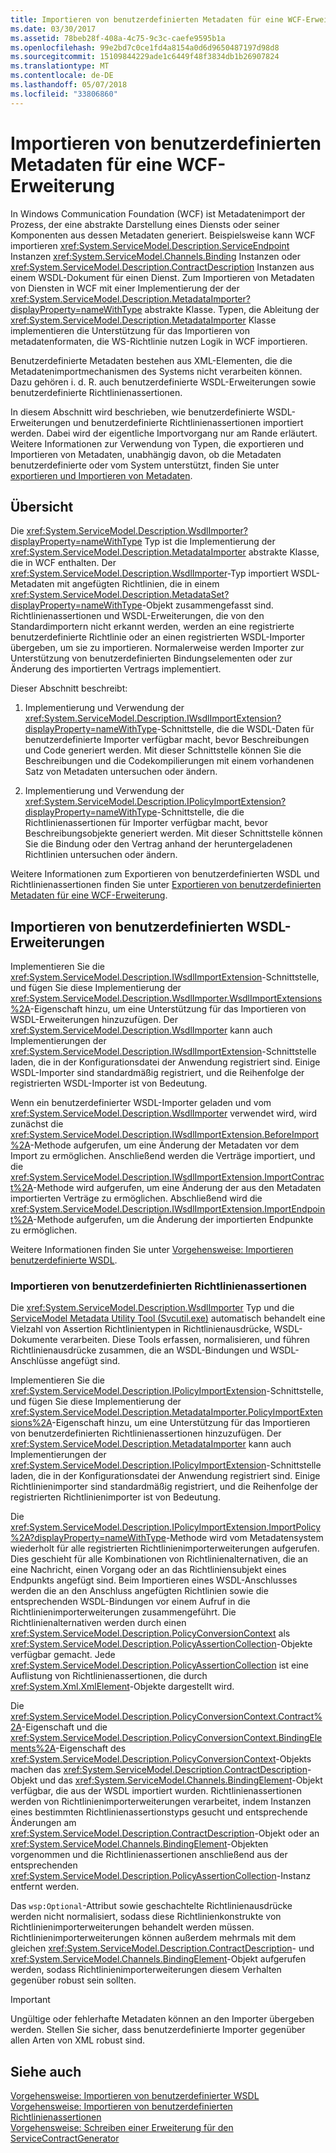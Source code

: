 ```yaml
---
title: Importieren von benutzerdefinierten Metadaten für eine WCF-Erweiterung
ms.date: 03/30/2017
ms.assetid: 78beb28f-408a-4c75-9c3c-caefe9595b1a
ms.openlocfilehash: 99e2bd7c0ce1fd4a8154a0d6d9650487197d98d8
ms.sourcegitcommit: 15109844229ade1c6449f48f3834db1b26907824
ms.translationtype: MT
ms.contentlocale: de-DE
ms.lasthandoff: 05/07/2018
ms.locfileid: "33806860"
---
```

# <a name="importing-custom-metadata-for-a-wcf-extension"></a>Importieren von benutzerdefinierten Metadaten für eine WCF-Erweiterung
In Windows Communication Foundation (WCF) ist Metadatenimport der Prozess, der eine abstrakte Darstellung eines Diensts oder seiner Komponenten aus dessen Metadaten generiert. Beispielsweise kann WCF importieren <xref:System.ServiceModel.Description.ServiceEndpoint> Instanzen <xref:System.ServiceModel.Channels.Binding> Instanzen oder <xref:System.ServiceModel.Description.ContractDescription> Instanzen aus einem WSDL-Dokument für einen Dienst. Zum Importieren von Metadaten von Diensten in WCF mit einer Implementierung der der <xref:System.ServiceModel.Description.MetadataImporter?displayProperty=nameWithType> abstrakte Klasse. Typen, die Ableitung der <xref:System.ServiceModel.Description.MetadataImporter> Klasse implementieren die Unterstützung für das Importieren von metadatenformaten, die WS-Richtlinie nutzen Logik in WCF importieren.  
  
 Benutzerdefinierte Metadaten bestehen aus XML-Elementen, die die Metadatenimportmechanismen des Systems nicht verarbeiten können. Dazu gehören i. d. R. auch benutzerdefinierte WSDL-Erweiterungen sowie benutzerdefinierte Richtlinienassertionen.  
  
 In diesem Abschnitt wird beschrieben, wie benutzerdefinierte WSDL-Erweiterungen und benutzerdefinierte Richtlinienassertionen importiert werden. Dabei wird der eigentliche Importvorgang nur am Rande erläutert. Weitere Informationen zur Verwendung von Typen, die exportieren und Importieren von Metadaten, unabhängig davon, ob die Metadaten benutzerdefinierte oder vom System unterstützt, finden Sie unter [exportieren und Importieren von Metadaten](../../../../docs/framework/wcf/feature-details/exporting-and-importing-metadata.md).  
  
## <a name="overview"></a>Übersicht  
 Die <xref:System.ServiceModel.Description.WsdlImporter?displayProperty=nameWithType> Typ ist die Implementierung der <xref:System.ServiceModel.Description.MetadataImporter> abstrakte Klasse, die in WCF enthalten. Der <xref:System.ServiceModel.Description.WsdlImporter>-Typ importiert WSDL-Metadaten mit angefügten Richtlinien, die in einem <xref:System.ServiceModel.Description.MetadataSet?displayProperty=nameWithType>-Objekt zusammengefasst sind. Richtlinienassertionen und WSDL-Erweiterungen, die von den Standardimportern nicht erkannt werden, werden an eine registrierte benutzerdefinierte Richtlinie oder an einen registrierten WSDL-Importer übergeben, um sie zu importieren. Normalerweise werden Importer zur Unterstützung von benutzerdefinierten Bindungselementen oder zur Änderung des importierten Vertrags implementiert.  
  
 Dieser Abschnitt beschreibt:  
  
1.  Implementierung und Verwendung der <xref:System.ServiceModel.Description.IWsdlImportExtension?displayProperty=nameWithType>-Schnittstelle, die die WSDL-Daten für benutzerdefinierte Importer verfügbar macht, bevor Beschreibungen und Code generiert werden. Mit dieser Schnittstelle können Sie die Beschreibungen und die Codekompilierungen mit einem vorhandenen Satz von Metadaten untersuchen oder ändern.  
  
2.  Implementierung und Verwendung der <xref:System.ServiceModel.Description.IPolicyImportExtension?displayProperty=nameWithType>-Schnittstelle, die die Richtlinienassertionen für Importer verfügbar macht, bevor Beschreibungsobjekte generiert werden. Mit dieser Schnittstelle können Sie die Bindung oder den Vertrag anhand der heruntergeladenen Richtlinien untersuchen oder ändern.  
  
 Weitere Informationen zum Exportieren von benutzerdefinierten WSDL und Richtlinienassertionen finden Sie unter [Exportieren von benutzerdefinierten Metadaten für eine WCF-Erweiterung](../../../../docs/framework/wcf/extending/exporting-custom-metadata-for-a-wcf-extension.md).  
  
## <a name="importing-custom-wsdl-extensions"></a>Importieren von benutzerdefinierten WSDL-Erweiterungen  
 Implementieren Sie die <xref:System.ServiceModel.Description.IWsdlImportExtension>-Schnittstelle, und fügen Sie diese Implementierung der <xref:System.ServiceModel.Description.WsdlImporter.WsdlImportExtensions%2A>-Eigenschaft hinzu, um eine Unterstützung für das Importieren von WSDL-Erweiterungen hinzuzufügen. Der <xref:System.ServiceModel.Description.WsdlImporter> kann auch Implementierungen der <xref:System.ServiceModel.Description.IWsdlImportExtension>-Schnittstelle laden, die in der Konfigurationsdatei der Anwendung registriert sind. Einige WSDL-Importer sind standardmäßig registriert, und die Reihenfolge der registrierten WSDL-Importer ist von Bedeutung.  
  
 Wenn ein benutzerdefinierter WSDL-Importer geladen und vom <xref:System.ServiceModel.Description.WsdlImporter> verwendet wird, wird zunächst die <xref:System.ServiceModel.Description.IWsdlImportExtension.BeforeImport%2A>-Methode aufgerufen, um eine Änderung der Metadaten vor dem Import zu ermöglichen. Anschließend werden die Verträge importiert, und die <xref:System.ServiceModel.Description.IWsdlImportExtension.ImportContract%2A>-Methode wird aufgerufen, um eine Änderung der aus den Metadaten importierten Verträge zu ermöglichen. Abschließend wird die <xref:System.ServiceModel.Description.IWsdlImportExtension.ImportEndpoint%2A>-Methode aufgerufen, um die Änderung der importierten Endpunkte zu ermöglichen.  
  
 Weitere Informationen finden Sie unter [Vorgehensweise: Importieren benutzerdefinierte WSDL](../../../../docs/framework/wcf/extending/how-to-import-custom-wsdl.md).  
  
### <a name="importing-custom-policy-assertions"></a>Importieren von benutzerdefinierten Richtlinienassertionen  
 Die <xref:System.ServiceModel.Description.WsdlImporter> Typ und die [ServiceModel Metadata Utility Tool (Svcutil.exe)](../../../../docs/framework/wcf/servicemodel-metadata-utility-tool-svcutil-exe.md) automatisch behandelt eine Vielzahl von Assertion Richtlinientypen in Richtlinienausdrücke, WSDL-Dokumente verarbeiten. Diese Tools erfassen, normalisieren, und führen Richtlinienausdrücke zusammen, die an WSDL-Bindungen und WSDL-Anschlüsse angefügt sind.  
  
 Implementieren Sie die <xref:System.ServiceModel.Description.IPolicyImportExtension>-Schnittstelle, und fügen Sie diese Implementierung der <xref:System.ServiceModel.Description.MetadataImporter.PolicyImportExtensions%2A>-Eigenschaft hinzu, um eine Unterstützung für das Importieren von benutzerdefinierten Richtlinienassertionen hinzuzufügen. Der <xref:System.ServiceModel.Description.MetadataImporter> kann auch Implementierungen der <xref:System.ServiceModel.Description.IPolicyImportExtension>-Schnittstelle laden, die in der Konfigurationsdatei der Anwendung registriert sind. Einige Richtlinienimporter sind standardmäßig registriert, und die Reihenfolge der registrierten Richtlinienimporter ist von Bedeutung.  
  
 Die <xref:System.ServiceModel.Description.IPolicyImportExtension.ImportPolicy%2A?displayProperty=nameWithType>-Methode wird vom Metadatensystem wiederholt für alle registrierten Richtlinienimporterweiterungen aufgerufen. Dies geschieht für alle Kombinationen von Richtlinienalternativen, die an eine Nachricht, einen Vorgang oder an das Richtliniensubjekt eines Endpunkts angefügt sind. Beim Importieren eines WSDL-Anschlusses werden die an den Anschluss angefügten Richtlinien sowie die entsprechenden WSDL-Bindungen vor einem Aufruf in die Richtlinienimporterweiterungen zusammengeführt. Die Richtlinienalternativen werden durch einen <xref:System.ServiceModel.Description.PolicyConversionContext> als <xref:System.ServiceModel.Description.PolicyAssertionCollection>-Objekte verfügbar gemacht. Jede <xref:System.ServiceModel.Description.PolicyAssertionCollection> ist eine Auflistung von Richtlinienassertionen, die durch <xref:System.Xml.XmlElement>-Objekte dargestellt wird.  
  
 Die <xref:System.ServiceModel.Description.PolicyConversionContext.Contract%2A>-Eigenschaft und die <xref:System.ServiceModel.Description.PolicyConversionContext.BindingElements%2A>-Eigenschaft des <xref:System.ServiceModel.Description.PolicyConversionContext>-Objekts machen das <xref:System.ServiceModel.Description.ContractDescription>-Objekt und das <xref:System.ServiceModel.Channels.BindingElement>-Objekt verfügbar, die aus der WSDL importiert wurden. Richtlinienassertionen werden von Richtlinienimporterweiterungen verarbeitet, indem Instanzen eines bestimmten Richtlinienassertionstyps gesucht und entsprechende Änderungen am <xref:System.ServiceModel.Description.ContractDescription>-Objekt oder an <xref:System.ServiceModel.Channels.BindingElement>-Objekten vorgenommen und die Richtlinienassertionen anschließend aus der entsprechenden <xref:System.ServiceModel.Description.PolicyAssertionCollection>-Instanz entfernt werden.  
  
 Das `wsp:Optional`-Attribut sowie geschachtelte Richtlinienausdrücke werden nicht normalisiert, sodass diese Richtlinienkonstrukte von Richtlinienimporterweiterungen behandelt werden müssen. Richtlinienimporterweiterungen können außerdem mehrmals mit dem gleichen <xref:System.ServiceModel.Description.ContractDescription>- und <xref:System.ServiceModel.Channels.BindingElement>-Objekt aufgerufen werden, sodass Richtlinienimporterweiterungen diesem Verhalten gegenüber robust sein sollten.  
  
> [!IMPORTANT]
>  Ungültige oder fehlerhafte Metadaten können an den Importer übergeben werden. Stellen Sie sicher, dass benutzerdefinierte Importer gegenüber allen Arten von XML robust sind.  
  
## <a name="see-also"></a>Siehe auch  
 [Vorgehensweise: Importieren von benutzerdefinierter WSDL](../../../../docs/framework/wcf/extending/how-to-import-custom-wsdl.md)  
 [Vorgehensweise: Importieren von benutzerdefinierten Richtlinienassertionen](../../../../docs/framework/wcf/extending/how-to-import-custom-policy-assertions.md)  
 [Vorgehensweise: Schreiben einer Erweiterung für den ServiceContractGenerator](../../../../docs/framework/wcf/extending/how-to-write-an-extension-for-the-servicecontractgenerator.md)
